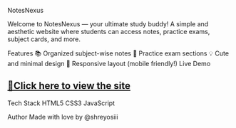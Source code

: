 NotesNexus

Welcome to NotesNexus — your ultimate study buddy!
A simple and aesthetic website where students can access notes, practice exams, subject cards, and more.

Features
📚 Organized subject-wise notes
🧠 Practice exam sections
💡 Cute and minimal design
📱 Responsive layout (mobile friendly!)
Live Demo
## [🔗Click here to view the site](file:///C:/Users/User/OneDrive/Documents/NotesNexus.html)

Tech Stack
HTML5
CSS3
JavaScript

Author
Made with love by @shreyosiii
